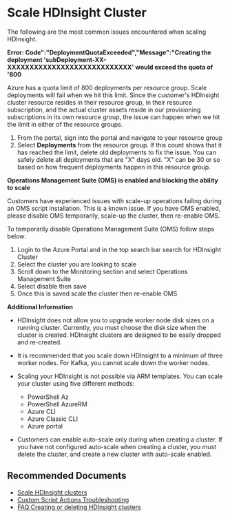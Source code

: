 <properties
    pageTitle="Scale HDInsight Cluster"
    description="How to for know scenario"
    service="microsoft.hdinsight"
    resource="clusters"
    authors="genlin"
    ms.author="jaserano"
    displayOrder=""
    selfHelpType="Generic"
    supportTopicIds="32681540,32681539"
    resourceTags=""
    productPesIds="15078"
    cloudEnvironments="public"
    articleId="hdinsight-scale-cluster"
/>
# Scale HDInsight Cluster

The following are the most common issues encountered when scaling HDInsight.

**Error: Code":"DeploymentQuotaExceeded","Message":"Creating the deployment 'subDeployment-XX-XXXXXXXXXXXXXXXXXXXXXXXXXXXX' would exceed the quota of '800**

Azure has a quota limit of 800 deployments per resource group. Scale deployments will fail when we hit this limit. Since the customer's HDInsight cluster resource resides in their resource group, in their resource subscription, and the actual cluster assets reside in our provisioning subscriptions in its own resource group, the issue can happen when we hit the limit in either of the resource groups.

1. From the portal, sign into the portal and navigate to your resource group
1. Select **Deployments** from the resource group. If this count shows that it has reached the limit, delete old deployments to fix the issue. You can safely delete all deployments that are "X" days old. "X" can be 30 or so based on how frequent deployments happen in this resource group.


**Operations Management Suite (OMS) is enabled and blocking the ability to scale**

Customers have experienced issues with scale-up operations failing during an OMS script installation. This is a known issue. If you have OMS enabled, please disable OMS temporarily, scale-up the cluster, then re-enable OMS.

To temporarily disable Operations Management Suite (OMS) follow steps below:

1. Login to the Azure Portal and in the top search bar search for HDInsight Cluster
1. Select the cluster you are looking to scale
1. Scroll down to the Monitoring section and select Operations Management Suite
1. Select disable then save
1. Once this is saved scale the cluster then re-enable OMS

**Additional Information**

* HDInsight does not allow you to upgrade worker node disk sizes on a running cluster. Currently, you must choose the disk size when the cluster is created. HDInsight clusters are designed to be easily dropped and re-created.
* It is recommended that you scale down HDInsight to a minimum of three worker nodes. For Kafka, you cannot scale down the worker nodes.
* Scaling your HDInsight is not possible via ARM templates. You can scale your cluster using five different methods:

    * PowerShell Az
    * PowerShell AzureRM
    * Azure CLI
    * Azure Classic CLI
    * Azure portal

* Customers can enable auto-scale only during when creating a cluster. If you have not configured auto-scale when creating a cluster, you must delete the cluster, and create a new cluster with auto-scale enabled.

## **Recommended Documents**

* [Scale HDInsight clusters](https://docs.microsoft.com/azure/hdinsight/hdinsight-scaling-best-practices)
* [Custom Script Actions Troubleshooting](https://docs.microsoft.com/azure/hdinsight/hdinsight-hadoop-customize-cluster-linux#troubleshooting)
* [FAQ:Creating or deleting HDInsight clusters](https://docs.microsoft.com/azure/hdinsight/hdinsight-faq#creating-or-deleting-hdinsight-clusters)
